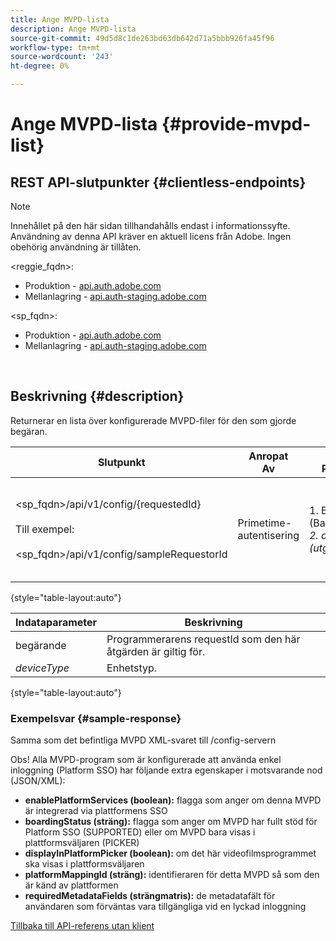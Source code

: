 ```yaml
---
title: Ange MVPD-lista
description: Ange MVPD-lista
source-git-commit: 49d5d8c1de263bd63db642d71a5bbb926fa45f96
workflow-type: tm+mt
source-wordcount: '243'
ht-degree: 0%

---
```



# Ange MVPD-lista {#provide-mvpd-list}

## REST API-slutpunkter {#clientless-endpoints}

>[!NOTE]
>
>Innehållet på den här sidan tillhandahålls endast i informationssyfte. Användning av denna API kräver en aktuell licens från Adobe. Ingen obehörig användning är tillåten.

&lt;reggie_fqdn>:

* Produktion - [api.auth.adobe.com](http://api.auth.adobe.com/)
* Mellanlagring - [api.auth-staging.adobe.com](http://api.auth-staging.adobe.com/)

&lt;sp_fqdn>:

* Produktion - [api.auth.adobe.com](http://api.auth.adobe.com/)
* Mellanlagring - [api.auth-staging.adobe.com](http://api.auth-staging.adobe.com/)

 </br>

## Beskrivning {#description}

Returnerar en lista över konfigurerade MVPD-filer för den som gjorde begäran.

| Slutpunkt | Anropat  </br>Av | Indata   </br>Parametrar | HTTP  </br>Metod | Svar | HTTP  </br>Svar |
| --- | --- | --- | --- | --- | --- |
| &lt;sp_fqdn>/api/v1/config/{requestedId}</br></br>Till exempel:</br></br>&lt;sp_fqdn>/api/v1/config/sampleRequestorId | Primetime-autentisering | 1. Begärande</br>    (Bankomponent)</br>_2.  deviceType (utgått)_ | GET | XML eller JSON som innehåller en lista över PDF-filer. | 200 |

{style=&quot;table-layout:auto&quot;}


| Indataparameter | Beskrivning |
| --------------- | ------------------------------------------------------------- |
| begärande | Programmerarens requestId som den här åtgärden är giltig för. |
| *deviceType* | Enhetstyp. |

{style=&quot;table-layout:auto&quot;}

### Exempelsvar {#sample-response}

Samma som det befintliga MVPD XML-svaret till /config-servern

Obs! Alla MVPD-program som är konfigurerade att använda enkel inloggning (Platform SSO) har följande extra egenskaper i motsvarande nod (JSON/XML):

* **enablePlatformServices (boolean):** flagga som anger om denna MVPD är integrerad via plattformens SSO
* **boardingStatus (sträng):** flagga som anger om MVPD har fullt stöd för Platform SSO (SUPPORTED) eller om MVPD bara visas i plattformsväljaren (PICKER)
* **displayInPlatformPicker (boolean):** om det här videofilmsprogrammet ska visas i plattformsväljaren
* **platformMappingId (sträng):** identifieraren för detta MVPD så som den är känd av plattformen
* **requiredMetadataFields (strängmatris):** de metadatafält för användaren som förväntas vara tillgängliga vid en lyckad inloggning


[Tillbaka till API-referens utan klient](http://tve.helpdocsonline.com/clientless-api-reference)
